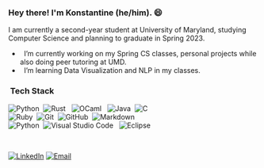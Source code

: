 ### Hey there! I'm Konstantine (he/him). 😄

I am currently a second-year student at University of Maryland, studying Computer Science and planning to graduate in Spring 2023.

- &nbsp; I’m currently working on my Spring CS classes, personal projects while also doing peer tutoring at UMD. 
- &nbsp; I’m learning Data Visualization and NLP in my classes.
  
  
  
<h3> &nbsp;Tech Stack</h3>

<p align="center">
  
  ![Python](https://img.shields.io/badge/-Python-05122A?style=flat&logo=python)&nbsp;
  ![Rust](https://img.shields.io/badge/-Rust-black?style=flat-square&logo=rust) &nbsp;
  ![OCaml](https://img.shields.io/badge/-Ocaml-black?style=flat-square&logo=ocaml) &nbsp;
  ![Java](https://img.shields.io/badge/-Java-05122A?style=flat&logo=Java&logoColor=FFA518)&nbsp;
  ![C](https://img.shields.io/badge/-C-05122A?style=flat&logo=C&logoColor=A8B9CC) \
  ![Ruby](https://img.shields.io/badge/-Ruby-05122A?style=flat&logo=ruby)&nbsp;
  ![Git](https://img.shields.io/badge/-Git-05122A?style=flat&logo=git)&nbsp;
  ![GitHub](https://img.shields.io/badge/-GitHub-05122A?style=flat&logo=github)&nbsp;
  ![Markdown](https://img.shields.io/badge/-Markdown-05122A?style=flat&logo=markdown) \
  ![Python](https://img.shields.io/badge/-Latex-05122A?style=flat&logo=latex)&nbsp;
  ![Visual Studio Code](https://img.shields.io/badge/-Visual%20Studio%20Code-05122A?style=flat&logo=visual-studio-code&logoColor=007ACC) &nbsp;
  ![Eclipse](https://img.shields.io/badge/-Eclipse-05122A?style=flat&logo=eclipse-ide&logoColor=2C2255)  
  
</p>

<div align="left">
<p>

<br/>
<!--   <a href="https://github.com/kkahadze">
    <img height="180em" src="https://github-readme-stats-eight-theta.vercel.app/api?username=kkahadze&show_icons=true&theme=dark&include_all_commits=true&count_private=true"/>
  </a> -->
</p>
<a href="https://www.linkedin.com/in/kahadze/"><img alt="LinkedIn" src="https://img.shields.io/badge/LinkedIn-Konstantine%20Kahadze-blue?style=flat-square&logo=linkedin"></a>
<a href="mailto:konstantinekahadze@gmail.com"><img alt="Email" src="https://img.shields.io/badge/Email-konstantinekahadze@gmail.com-blue?style=flat-square&logo=gmail"></a>
</div>
